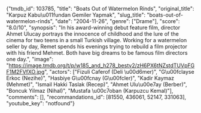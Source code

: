 {"tmdb_id": 103785, "title": "Boats Out of Watermelon Rinds", "original_title": "Karpuz Kabu\u011fundan Gemiler Yapmak", "slug_title": "boats-out-of-watermelon-rinds", "date": "2004-11-26", "genre": ["Drame"], "score": "8.0/10", "synopsis": "In his award-winning debut feature film, director Ahmet Ulucay portrays the innocence of childhood and the lure of the cinema for two teens in a small Turkish village. Working for a watermelon seller by day, Remet spends his evenings trying to rebuild a film projector with his friend Mehmet. Both have big dreams to be famous film directors one day.", "image": "https://image.tmdb.org/t/p/w185_and_h278_bestv2/zH6PX6tNZstdTUVpFGF1M2FVfXO.jpg", "actors": ["Fizuli Caferof (Deli \u00d6mer)", "G\u00fclayse Erkoc (Nezihe)", "Hasbiye G\u00fcnay (G\u00fcler)", "Kadir Kaymaz (Mehmet)", "Ismail Hakki Taslak (Recep)", "Ahmet Ulu\u00e7ay (Berber)", "Boncuk Yilmaz (Nihal)", "Mustafa \u00c7oban (Karpuzcu Kemal)"], "comments": [], "recommandations_id": [81550, 436061, 52147, 331063], "youtube_key": "notfound"}